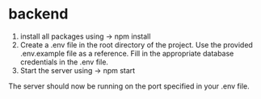# backend 
1. install all packages using -> npm install
2. Create a .env file in the root directory of the project. Use the provided .env.example file as a reference. Fill in the appropriate database credentials in the .env file.
3. Start the server using -> npm start

The server should now be running on the port specified in your .env file.



